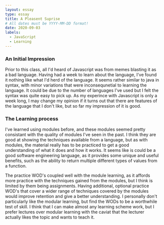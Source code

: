 ```yaml
---
layout: essay
type: essay
title: A Pleasent Suprise
# All dates must be YYYY-MM-DD format!
date: 2020-09-03
labels:
  - JavaScript
  - Learning
---
```


### An Initial Impression

  Prior to this class, all I'd heard of Javascript was from memes blasting it as a bad language. Having had a week to learn about the language, I've found it nothing like what I'd herd of the language. It seems rather similar to java in syntax, with minor variations that were inconsequnetial to learning the language. It could be due to the number of languages I've used but I felt the syntax was quite easy to pick up. As my experince with Javascript is only a week long, I may change my opinion if it turns out that there are features of the language that I don't like, but so far my impression of it is good. 

### The Learning process

  I've learned using modules before, and these modules seemed pretty consistant with the quality of modules I've seen in the past. I think they are good at showing the techniques available from a language, but as with modules, the material really has to be practiced to get a good understanding of what it does and how it works. It seems like is could be a good software engineering language, as it provides some unique and useful benefits, such as the ability to return multiple different types of values from a function. 

  The practice WOD's coupled well with the module learning, as it affords more practice with the techniques gained from the modules, but I think is limited by them being assignments. Having additional, optional practice WOD's that cover a wider range of techniques covered by the modules would improve retention and give a better understanding. I personally don't particularly like the modular learning, but find the WODs to be a worthwhile test of skill. I think that I can make almost any learning scheme work, but I prefer lectures over modular learning with the caviat that the lecturer actually likes the topic and wants to teach it. 
